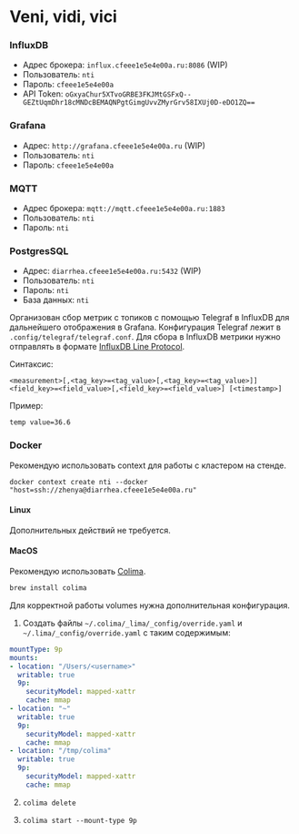 # Veni, vidi, vici

### InfluxDB

-   Адрес брокера: `influx.cfeee1e5e4e00a.ru:8086` (WIP)
-   Пользователь: `nti`
-   Пароль: `cfeee1e5e4e00a`
-   API Token: `oGxyaChur5XTvoGRBE3FKJMtGSFxQ--GEZtUqmDhr18cMNDcBEMAQNPgtGimgUvvZMyrGrv58IXUj0D-eDO1ZQ==`

### Grafana

-   Адрес: `http://grafana.cfeee1e5e4e00a.ru` (WIP)
-   Пользователь: `nti`
-   Пароль: `cfeee1e5e4e00a`

### MQTT

-   Адрес брокера: `mqtt://mqtt.cfeee1e5e4e00a.ru:1883`
-   Пользователь: `nti`
-   Пароль: `nti`

### PostgresSQL

-   Адрес: `diarrhea.cfeee1e5e4e00a.ru:5432` (WIP)
-   Пользователь: `nti`
-   Пароль: `nti`
-   База данных: `nti`

Организован сбор метрик с топиков c помощью Telegraf в InfluxDB для дальнейшего отображения в Grafana.
Конфигурация Telegraf лежит в `.config/telegraf/telegraf.conf`.
Для сбора в InfluxDB метрики нужно отправлять в формате [InfluxDB Line Protocol](https://docs.influxdata.com/influxdb/v2/reference/syntax/line-protocol/).

Синтаксис:

```
<measurement>[,<tag_key>=<tag_value>[,<tag_key>=<tag_value>]] <field_key>=<field_value>[,<field_key>=<field_value>] [<timestamp>]
```

Пример:

```
temp value=36.6
```

### Docker

Рекомендую использовать context для работы с кластером на стенде.

```
docker context create nti --docker "host=ssh://zhenya@diarrhea.cfeee1e5e4e00a.ru"
```

#### Linux

Дополнительных действий не требуется.

#### MacOS

Рекомендую использовать [Colima](https://github.com/abiosoft/colima).

```bash
brew install colima
```

Для корректной работы volumes нужна дополнительная конфигурация.

1. Создать файлы `~/.colima/_lima/_config/override.yaml` и `~/.lima/_config/override.yaml` с таким содержимым:

```yaml
mountType: 9p
mounts:
- location: "/Users/<username>"
  writable: true
  9p:
    securityModel: mapped-xattr
    cache: mmap
- location: "~"
  writable: true
  9p:
    securityModel: mapped-xattr
    cache: mmap
- location: "/tmp/colima"
  writable: true
  9p:
    securityModel: mapped-xattr
    cache: mmap
```

2. `colima delete`

3. `colima start --mount-type 9p`
